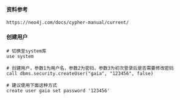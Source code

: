 #### 资料参考
```shell
https://neo4j.com/docs/cypher-manual/current/
```

#### 创建用户
```shell
# 切换至system库
use system

# 创建用户，参数1为用户名，参数2为密码，参数3为初次登录后是否需要修改密码
call dbms.security.createUser("gaia", "123456", false)

# 建议使用下面这种方式
create user gaia set password '123456'
```